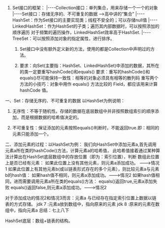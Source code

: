 1. Set接口的框架：
  |----Collection接口：单列集合，用来存储一个一个的对象
          |----Set接口：存储无序的、不可重复的数据   -->高中讲的“集合”
               |----HashSet：作为Set接口的主要实现类；线程不安全的；可以存储null值
                   |----LinkedHashSet：作为HashSet的子类；遍历其内部数据时，可以按照添加的顺序遍历
                                       对于频繁的遍历操作，LinkedHashSet效率高于HashSet.
               |----TreeSet：可以按照添加对象的指定属性，进行排序。
 
 
   1. Set接口中没有额外定义新的方法，使用的都是Collection中声明过的方法。
 
   2. 要求：向Set(主要指：HashSet、LinkedHashSet)中添加的数据，其所在的类一定要重写hashCode()和equals()
      要求：重写的hashCode()和equals()尽可能保持一致性：相等的对象必须具有相等的散列码
       重写两个方法的小技巧：对象中用作 equals() 方法比较的 Field，都应该用来计算 hashCode 值。
 


一、Set：存储无序的、不可重复的数据
以HashSet为例说明：
1. 无序性：不等于随机性。存储的数据在底层数组中并非按照数组索引的顺序添加，而是根据数据的哈希值决定的。

2. 不可重复性：保证添加的元素按照equals()判断时，不能返回true.即：相同的元素只能添加一个。

二、添加元素的过程：以HashSet为例：
    我们向HashSet中添加元素a,首先调用元素a所在类的hashCode()方法，计算元素a的哈希值，
    此哈希值接着通过某种算法计算出在HashSet底层数组中的存放位置（即为：索引位置），判断
    数组此位置上是否已经有元素：
        如果此位置上没有其他元素，则元素a添加成功。 --->情况1
        如果此位置上有其他元素b(或以链表形式存在的多个元素），则比较元素a与元素b的hash值：
            如果hash值不相同，则元素a添加成功。--->情况2
            如果hash值相同，进而需要调用元素a所在类的equals()方法：
                   equals()返回true,元素a添加失败
                   equals()返回false,则元素a添加成功。--->情况2

对于添加成功的情况2和情况3而言：元素a 与已经存在指定索引位置上数据以链表的方式存储。
jdk 7 :元素a放到数组中，指向原来的元素
jdk 8 :原来的元素在数组中，指向元素a
总结：七上八下

HashSet底层：数组+链表的结构。
